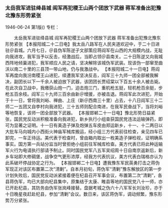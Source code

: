 ### 太岳我军进驻绛县城  阎军再犯稷王山两个团放下武器  蒋军准备出犯豫北豫东形势紧张

1946-06-24
第1版()
专栏：

　　太岳我军进驻绛县城
    阎军再犯稷王山两个团放下武器
    蒋军准备出犯豫北豫东形势紧张
    【本报阳城二十二日电】我太岳八路军在人民夹道欢迎中，于二十日进驻＠县城。六月七日，＠县伪军陈逆子文部策应蒋阎军在山西的大规模内战，无耻向我进攻，我军当予以反击，经激战后，当即占领＠县南关。二十日陈逆又向我城西阵地倾巢进犯，我军顺应人民之请，坚决解除该城伪军武装。现该伪一部窜至曲沃以南二十里的三县顶一带山地，仍与我激战中。
    【本报阳城二十一日电】蒋阎军再度向我汾南稷王山进犯，续遭我军坚决反击，阎军三十九师一团全部被我解决，副团长以下一千余人被迫放下武器，该团团长贾绍棠以下百五十余人被击毙。在此次自卫战中，我缴获山炮一门，迫击炮三门，重机枪五挺，轻机枪百余挺，步枪五百余枝。阎军三十九师三百余由新＠增援，亦被击退。蒋阎军此次进犯，开始于十一日，曾将我刘峪、禅曲、上庄（新＠西南三十里）占去，十八日阎军三十二师二一五团又自李村向我进犯，三十五师则配合南进，在我军民奋战下，当将刘峪等地恢复，该师一团全部放下武器。
    【本报邯郸二十一日电】豫北形势日益紧张，国民党反动派积极准备向我进犯，新乡执行小组查获国民党违法运输弹药，即可为显著之证明。十一日有美造子弹及炮弹五车皮由郑运新乡，十一、十二两日以大批车马向城内小西街火神庙军械库搬运，经小组三方代表前往检查，亲见四车已卸完，一车正待运。美代表于检查时，曾由箱内取出一枚美造子弹检视，证明确系事实。国方第一兵站分监当时曾拒绝小组前往军械库检查。美方代表已将此种运输军火行为电请执行部请予制止。同时国民党军八五军吴绍周十日自南京返新后，新乡车站即大修碉堡，战争空气更形浓厚，经我方代表抗议，美方代表白瑞格亦认为此系破坏停战协定之行为。
    【本报邯郸二十日电】遭我豫东军民英勇打击之蒋伪军现正对该区布置第二次“清剿”。自本月初旬，蒋伪军“清剿”豫东解放区的第一步计划失败后，国民党反动派紧接着便在杞县召开军事会议，布置第二次“清剿”，各县蒋伪军，均已大部向杞县集中，原集结于太康、睢县等地的国民党八十一师，亦已开赴杞县，其防务由伪军张岚峰接替。盘据考城之伪六十八军军长刘汝珍，亦于十日晚星夜赶赴杞县，参加“清剿”会议。数日来，该区蒋伪军，调动频繁，豫东形势万分紧张。
